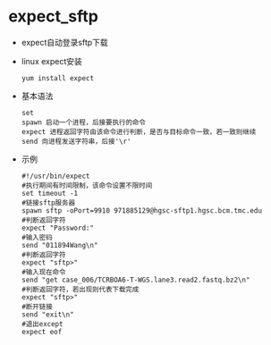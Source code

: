 # expect_sftp
* expect自动登录sftp下载
* linux expect安装

      yum install expect
* 基本语法

      set
      spawn 启动一个进程，后接要执行的命令
      expect 进程返回字符由该命令进行判断，是否与目标命令一致，若一致则继续
      send 向进程发送字符串，后接'\r'
      
* 示例

      #!/usr/bin/expect
      #执行期间有时间限制，该命令设置不限时间
      set timeout -1
      #链接sftp服务器
      spawn sftp -oPort=9910 971885129@hgsc-sftp1.hgsc.bcm.tmc.edu
      #判断返回字符
      expect "Password:"
      #输入密码
      send "011894Wang\n"
      #判断返回字符
      expect "sftp>"
      #输入现在命令
      send "get case_006/TCRBOA6-T-WGS.lane3.read2.fastq.bz2\n"
      #判断返回字符，若出现则代表下载完成
      expect "sftp>"
      #断开链接
      send "exit\n"
      #退出except
      expect eof
